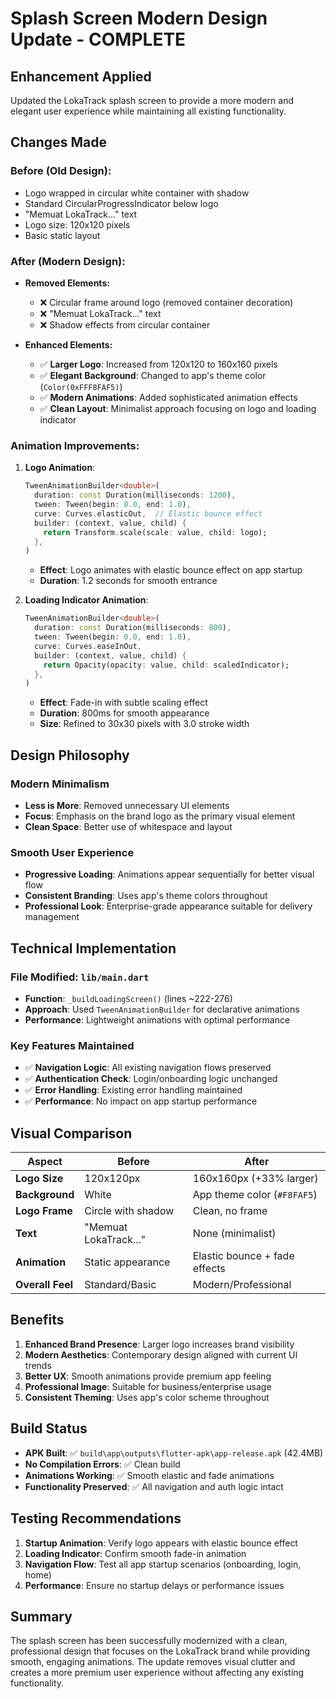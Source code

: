 # Splash Screen Modern Design Update - COMPLETE

## Enhancement Applied
Updated the LokaTrack splash screen to provide a more modern and elegant user experience while maintaining all existing functionality.

## Changes Made

### **Before (Old Design):**
- Logo wrapped in circular white container with shadow
- Standard CircularProgressIndicator below logo
- "Memuat LokaTrack..." text
- Logo size: 120x120 pixels
- Basic static layout

### **After (Modern Design):**
- **Removed Elements:**
  - ❌ Circular frame around logo (removed container decoration)
  - ❌ "Memuat LokaTrack..." text
  - ❌ Shadow effects from circular container

- **Enhanced Elements:**
  - ✅ **Larger Logo**: Increased from 120x120 to 160x160 pixels
  - ✅ **Elegant Background**: Changed to app's theme color (`Color(0xFFF8FAF5)`)
  - ✅ **Modern Animations**: Added sophisticated animation effects
  - ✅ **Clean Layout**: Minimalist approach focusing on logo and loading indicator

### **Animation Improvements:**

1. **Logo Animation**:
   ```dart
   TweenAnimationBuilder<double>(
     duration: const Duration(milliseconds: 1200),
     tween: Tween(begin: 0.0, end: 1.0),
     curve: Curves.elasticOut,  // Elastic bounce effect
     builder: (context, value, child) {
       return Transform.scale(scale: value, child: logo);
     },
   )
   ```
   - **Effect**: Logo animates with elastic bounce effect on app startup
   - **Duration**: 1.2 seconds for smooth entrance

2. **Loading Indicator Animation**:
   ```dart
   TweenAnimationBuilder<double>(
     duration: const Duration(milliseconds: 800),
     tween: Tween(begin: 0.0, end: 1.0),
     curve: Curves.easeInOut,
     builder: (context, value, child) {
       return Opacity(opacity: value, child: scaledIndicator);
     },
   )
   ```
   - **Effect**: Fade-in with subtle scaling effect
   - **Duration**: 800ms for smooth appearance
   - **Size**: Refined to 30x30 pixels with 3.0 stroke width

## Design Philosophy

### **Modern Minimalism**
- **Less is More**: Removed unnecessary UI elements
- **Focus**: Emphasis on the brand logo as the primary visual element
- **Clean Space**: Better use of whitespace and layout

### **Smooth User Experience**
- **Progressive Loading**: Animations appear sequentially for better visual flow
- **Consistent Branding**: Uses app's theme colors throughout
- **Professional Look**: Enterprise-grade appearance suitable for delivery management

## Technical Implementation

### **File Modified**: `lib/main.dart`
- **Function**: `_buildLoadingScreen()` (lines ~222-276)
- **Approach**: Used `TweenAnimationBuilder` for declarative animations
- **Performance**: Lightweight animations with optimal performance

### **Key Features Maintained**
- ✅ **Navigation Logic**: All existing navigation flows preserved
- ✅ **Authentication Check**: Login/onboarding logic unchanged
- ✅ **Error Handling**: Existing error handling maintained
- ✅ **Performance**: No impact on app startup performance

## Visual Comparison

| Aspect | Before | After |
|--------|--------|--------|
| **Logo Size** | 120x120px | 160x160px (+33% larger) |
| **Background** | White | App theme color (`#F8FAF5`) |
| **Logo Frame** | Circle with shadow | Clean, no frame |
| **Text** | "Memuat LokaTrack..." | None (minimalist) |
| **Animation** | Static appearance | Elastic bounce + fade effects |
| **Overall Feel** | Standard/Basic | Modern/Professional |

## Benefits

1. **Enhanced Brand Presence**: Larger logo increases brand visibility
2. **Modern Aesthetics**: Contemporary design aligned with current UI trends
3. **Better UX**: Smooth animations provide premium app feeling
4. **Professional Image**: Suitable for business/enterprise usage
5. **Consistent Theming**: Uses app's color scheme throughout

## Build Status
- **APK Built**: ✅ `build\app\outputs\flutter-apk\app-release.apk` (42.4MB)
- **No Compilation Errors**: ✅ Clean build
- **Animations Working**: ✅ Smooth elastic and fade animations
- **Functionality Preserved**: ✅ All navigation and auth logic intact

## Testing Recommendations
1. **Startup Animation**: Verify logo appears with elastic bounce effect
2. **Loading Indicator**: Confirm smooth fade-in animation
3. **Navigation Flow**: Test all app startup scenarios (onboarding, login, home)
4. **Performance**: Ensure no startup delays or performance issues

## Summary
The splash screen has been successfully modernized with a clean, professional design that focuses on the LokaTrack brand while providing smooth, engaging animations. The update removes visual clutter and creates a more premium user experience without affecting any existing functionality.
